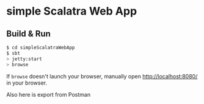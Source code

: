 # simple Scalatra Web App #

## Build & Run ##

```sh
$ cd simpleScalatraWebApp
$ sbt
> jetty:start
> browse
```

If `browse` doesn't launch your browser, manually open [http://localhost:8080/](http://localhost:8080/) in your browser.

Also here is export from Postman
